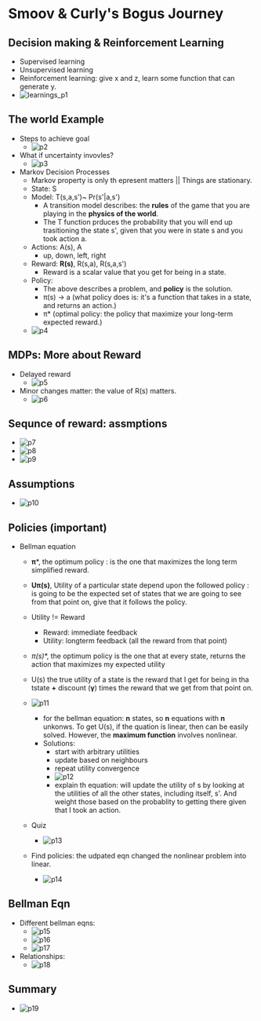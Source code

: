 # Smoov & Curly's Bogus Journey

## Decision making & Reinforcement Learning
- Supervised learning
- Unsupervised learning 
- Reinforcement learning: give x and z, learn some function that can generate y.
- ![learnings_p1](https://raw.githubusercontent.com/suereey/RL_CS7642_Fall2021_StudyNotes/main/screenshot/P1_01.PNG)

## The world Example
- Steps to achieve goal
	- ![p2](https://raw.githubusercontent.com/suereey/RL_CS7642_Fall2021_StudyNotes/main/screenshot/P1_02.PNG)
- What if uncertainty invovles?
	- ![p3](https://raw.githubusercontent.com/suereey/RL_CS7642_Fall2021_StudyNotes/main/screenshot/P1_03.PNG)
- Markov Decision Processes
	- Markov property is only th epresent matters || Things are stationary.
	- State: S
	- Model: T(s,a,s')~ Pr(s'|a,s')
		- A transition model describes: the **rules** of the game that you are playing in the **physics of the world**.
		- The T function prduces the probability that you will end up trasitioning the state s', given that you were in state s and you took action a.
	- Actions: A(s), A 
		- up, down, left, right
	- Reward: **R(s)**, R(s,a), R(s,a,s')
		- Reward is a scalar value that you get for being in a state.
	- Policy:
		- The above describes a problem, and **policy** is the solution.
		- π(s) → a (what policy does is: it's a function that takes in a state, and returns an action.)
		- π* (optimal policy: the policy that maximize your long-term expected reward.)
	- ![p4](https://raw.githubusercontent.com/suereey/RL_CS7642_Fall2021_StudyNotes/main/screenshot/P1_04.PNG)

## MDPs: More about Reward
- Delayed reward
	- ![p5](https://raw.githubusercontent.com/suereey/RL_CS7642_Fall2021_StudyNotes/main/screenshot/P1_05.PNG)
- Minor changes matter: the value of R(s) matters.
	- ![p6](https://raw.githubusercontent.com/suereey/RL_CS7642_Fall2021_StudyNotes/main/screenshot/P1_06.PNG)

## Sequnce of reward: assmptions
- ![p7](https://raw.githubusercontent.com/suereey/RL_CS7642_Fall2021_StudyNotes/main/screenshot/P1_07.PNG)
- ![p8](https://raw.githubusercontent.com/suereey/RL_CS7642_Fall2021_StudyNotes/main/screenshot/P1_08.PNG)
- ![p9](https://raw.githubusercontent.com/suereey/RL_CS7642_Fall2021_StudyNotes/main/screenshot/P1_09.PNG)
## Assumptions
- ![p10](https://raw.githubusercontent.com/suereey/RL_CS7642_Fall2021_StudyNotes/main/screenshot/P1_10.PNG)

## Policies (important)
- Bellman equation
	- **π***, the optimum policy : is the one that maximizes the long term simplified reward.
	- **Uπ(s)**, Utility of a particular state depend upon the followed policy : is going to be the expected set of states that we are going to see from that point on, give that it follows the policy.
	- Utility != Reward
		- Reward: immediate feedback
		- Utility: longterm feedback (all the reward from that point)
	- **π*(s)**, the optimum policy is the one that at every state, returns the action that maximizes my expected utility
	- U(s) the true utility of a state is the reward that I get for being in tha tstate **+** discount (**γ**) times the reward that we get from that point on.
	- ![p11](https://raw.githubusercontent.com/suereey/RL_CS7642_Fall2021_StudyNotes/main/screenshot/P1_11.PNG)
		- for the bellman equation: **n** states, so **n** equations with **n** unkonws. To get U(s), if the quation is linear, then can be easily solved. However, the **maximum function** involves nonlinear.
		- Solutions:
			- start with arbitrary utilities
			- update based on neighbours
			- repeat utility convergence
			- ![p12](https://raw.githubusercontent.com/suereey/RL_CS7642_Fall2021_StudyNotes/main/screenshot/P1_12.PNG)
			- explain th equation: will update the utility of s by looking at the utilities of all the other states, including itself, s'. And weight those based on the probablity to getting there given that I took an action.  

	- Quiz
		- ![p13](https://raw.githubusercontent.com/suereey/RL_CS7642_Fall2021_StudyNotes/main/screenshot/P1_13.PNG)
	- Find policies: the udpated eqn changed the nonlinear problem into linear.
		- ![p14](https://raw.githubusercontent.com/suereey/RL_CS7642_Fall2021_StudyNotes/main/screenshot/P1_14.PNG)
## Bellman Eqn
- Different bellman eqns:
	- ![p15](https://raw.githubusercontent.com/suereey/RL_CS7642_Fall2021_StudyNotes/main/screenshot/P1_15.PNG)
	- ![p16](https://raw.githubusercontent.com/suereey/RL_CS7642_Fall2021_StudyNotes/main/screenshot/P1_16.PNG)
	- ![p17](https://raw.githubusercontent.com/suereey/RL_CS7642_Fall2021_StudyNotes/main/screenshot/P1_17.PNG)
- Relationships:
	- ![p18]()

## Summary
- ![p19]()